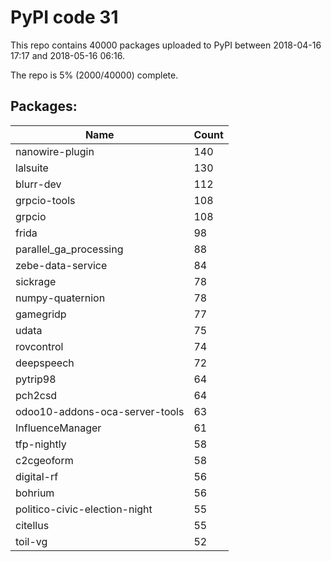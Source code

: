 # PyPI code 31

This repo contains 40000 packages uploaded to PyPI between 
2018-04-16 17:17 and 2018-05-16 06:16.

The repo is 5% (2000/40000) complete.

## Packages:

| Name  | Count |
| ----- | ----- |
| nanowire-plugin | 140 |
| lalsuite | 130 |
| blurr-dev | 112 |
| grpcio-tools | 108 |
| grpcio | 108 |
| frida | 98 |
| parallel_ga_processing | 88 |
| zebe-data-service | 84 |
| sickrage | 78 |
| numpy-quaternion | 78 |
| gamegridp | 77 |
| udata | 75 |
| rovcontrol | 74 |
| deepspeech | 72 |
| pytrip98 | 64 |
| pch2csd | 64 |
| odoo10-addons-oca-server-tools | 63 |
| InfluenceManager | 61 |
| tfp-nightly | 58 |
| c2cgeoform | 58 |
| digital-rf | 56 |
| bohrium | 56 |
| politico-civic-election-night | 55 |
| citellus | 55 |
| toil-vg | 52 |


